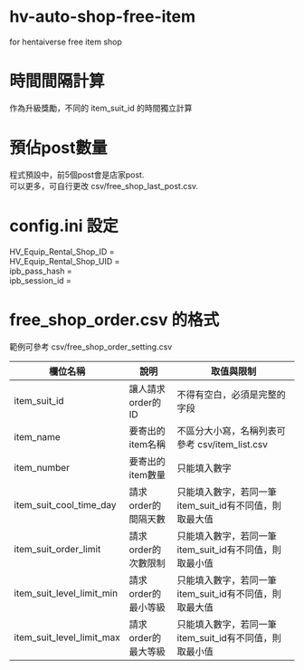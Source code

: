 # hv-auto-shop-free-item
for hentaiverse free item shop

# 時間間隔計算
作為升級獎勵，不同的 item_suit_id 的時間獨立計算  

# 預佔post數量
程式預設中，前5個post會是店家post.  
可以更多，可自行更改 csv/free_shop_last_post.csv.

# config.ini 設定
HV_Equip_Rental_Shop_ID =  
HV_Equip_Rental_Shop_UID =  
ipb_pass_hash =  
ipb_session_id =  

# free_shop_order.csv 的格式
範例可參考 csv/free_shop_order_setting.csv

| 欄位名稱 | 說明 | 取值與限制 |
|----------|----------|----------|
| item_suit_id | 讓人請求order的ID | 不得有空白，必須是完整的字段 |
| item_name |  要寄出的item名稱 | 不區分大小寫，名稱列表可參考 csv/item_list.csv
| item_number | 要寄出的item數量 | 只能填入數字
| item_suit_cool_time_day | 請求order的間隔天數 | 只能填入數字，若同一筆item_suit_id有不同值，則取最大值
| item_suit_order_limit | 請求order的次數限制 | 只能填入數字，若同一筆item_suit_id有不同值，則取最小值
| item_suit_level_limit_min | 請求order的最小等級 | 只能填入數字，若同一筆item_suit_id有不同值，則取最大值
| item_suit_level_limit_max | 請求order的最大等級 | 只能填入數字，若同一筆item_suit_id有不同值，則取最小值